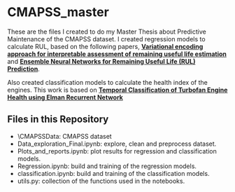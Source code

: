 # CMAPSS_master
These are the files I created to do my Master Thesis about Predictive Maintenance of the CMAPSS dataset.
I created regression models to calculate RUL, based on the following papers, 
**[Variational encoding approach for interpretable assessment of remaining useful life estimation](https://www.sciencedirect.com/science/article/pii/S0951832022000321?via%3Dihub)** and **[Ensemble Neural Networks for Remaining Useful Life (RUL) Prediction](https://arxiv.org/abs/2309.12445)**.  
  
Also created classification models to calculate the health index of the engines. This work is based on **[Temporal Classification of Turbofan Engine Health using Elman Recurrent Network](https://www.researchgate.net/profile/Cairo-Nascimento-Jr/publication/343647117_Temporal_Classification_of_Turbofan_Engine_Health_using_Elman_Recurrent_Network/links/5f9bed89299bf1b53e5149fb/Temporal-Classification-of-Turbofan-Engine-Health-using-Elman-Recurrent-Network.pdf)**

## Files in this Repository
* \CMAPSSData: CMAPSS dataset
* Data_exploration_Final.ipynb: explore, clean and preprocess dataset.
* Plots_and_reports.ipynb: plot results for regression and classification models.
* Regression.ipynb: build and training of the regression models.
* classification.ipynb: build and training of the classification models.
* utils.py: collection of the functions used in the notebooks.
